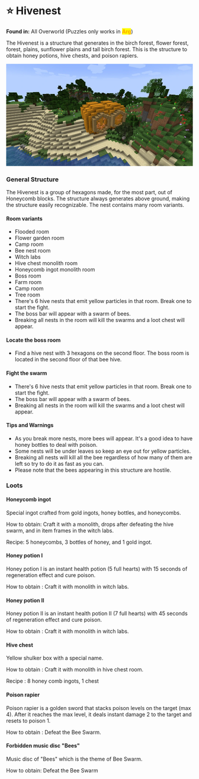 # ⭐ Hivenest

**Found in:** All Overworld (Puzzles only works in <mark style="color:orange;">**Arg**</mark>)

The Hivenest is a structure that generates in the birch forest, flower forest, forest, plains, sunflower plains and tall birch forest. This is the structure to obtain honey potions, hive chests, and poison rapiers.

![](<../../../.gitbook/assets/image (237).png>)

### General Structure

The Hivenest is a group of hexagons made, for the most part, out of Honeycomb blocks. The structure always generates above ground, making the structure easily recognizable. The nest contains many room variants.

#### Room variants

* Flooded room
* Flower garden room
* Camp room
* Bee nest room
* Witch labs
* Hive chest monolith room
* Honeycomb ingot monolith room
* Boss room
* Farm room
* Camp room
* Tree room
* There's 6 hive nests that emit yellow particles in that room. Break one to start the fight.
* The boss bar will appear with a swarm of bees.
* Breaking all nests in the room will kill the swarms and a loot chest will appear.

#### Locate the boss room

* Find a hive nest with 3 hexagons on the second floor. The boss room is located in the second floor of that bee hive.

#### Fight the swarm

* There's 6 hive nests that emit yellow particles in that room. Break one to start the fight.
* The boss bar will appear with a swarm of bees.
* Breaking all nests in the room will kill the swarms and a loot chest will appear.

#### Tips and Warnings

* As you break more nests, more bees will appear. It's a good idea to have honey bottles to deal with poison.
* Some nests will be under leaves so keep an eye out for yellow particles.
* Breaking all nests will kill all the bee regardless of how many of them are left so try to do it as fast as you can.
* Please note that the bees appearing in this structure are hostile.

### Loots

#### Honeycomb ingot

Special ingot crafted from gold ingots, honey bottles, and honeycombs.

How to obtain: Craft it with a monolith, drops after defeating the hive swarm, and in item frames in the witch labs.

Recipe: 5 honeycombs, 3 bottles of honey, and 1 gold ingot.

#### Honey potion I

Honey potion I is an instant health potion (5 full hearts) with 15 seconds of regeneration effect and cure poison.

How to obtain : Craft it with monolith in witch labs.

#### Honey potion II

Honey potion II is an instant health potion II (7 full hearts) with 45 seconds of regeneration effect and cure poison.

How to obtain : Craft it with monolith in witch labs.

#### Hive chest

Yellow shulker box with a special name.

How to obtain : Craft it with monolith in hive chest room.

Recipe : 8 honey comb ingots, 1 chest

#### Poison rapier

Poison rapier is a golden sword that stacks poison levels on the target (max 4). After it reaches the max level, it deals instant damage 2 to the target and resets to poison 1.

How to obtain : Defeat the Bee Swarm.

#### Forbidden music disc "Bees"

Music disc of "Bees" which is the theme of Bee Swarm.

How to obtain: Defeat the Bee Swarm
